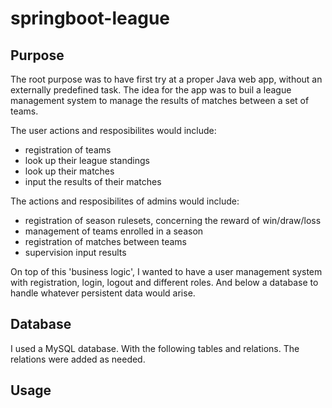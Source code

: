 # springboot-league

## Purpose
The root purpose was to have first try at a proper Java web app, without an externally predefined task.
The idea for the app was to buil a league management system to manage the results of matches between a set of teams.

The user actions and resposibilites would include:
- registration of teams
- look up their league standings
- look up their matches
- input the results of their matches

The actions and resposibilites of admins would include:
- registration of season rulesets, concerning the reward of win/draw/loss
- management of teams enrolled in a season
- registration of matches between teams
- supervision input results 

On top of this 'business logic', I wanted to have a user management system with registration, login, logout and different roles. And below a database to handle whatever persistent data would arise.

## Database
I used a MySQL database. With the following tables and relations. The relations were added as needed.

## Usage
